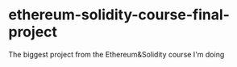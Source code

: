 # ethereum-solidity-course-final-project
The biggest project from the Ethereum&amp;Solidity course I'm doing
